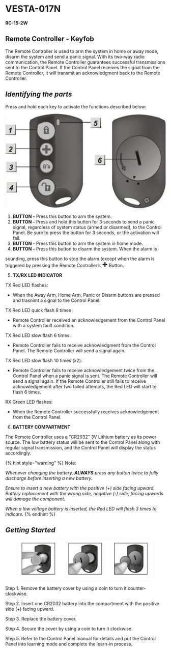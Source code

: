 # VESTA-017N

**RC-15-2W**

## **Remote Controller - Keyfob**

The Remote Controller is used to arm the system in home or away mode, disarm the system and send a panic signal. With its two-way radio communication, the Remote Controller guarantees successful transmissions sent to the Control Panel. If the Control Panel receives the signal from the Remote Controller, it will transmit an acknowledgment back to the Remote Controller.

## _**Identifying the parts**_

Press and hold each key to activate the functions described below:

![](<.gitbook/assets/2 (92).jpeg>)

1. &#x20;**BUTTON -** Press this button to arm the system.
2. **BUTTON -** Press and hold this button for 3 seconds to send a panic signal, regardless of system status (armed or disarmed), to the Control Panel. Be sure to press the button for 3 seconds, or the activation will fail.
3. **BUTTON -** Press this button to arm the system in home mode.
4. **BUTTON -** Press this button to disarm the system. When the alarm is

sounding, press this button to stop the alarm (except when the alarm is triggered by pressing the Remote Controller’s ![](<.gitbook/assets/6 (64).jpeg>) Button.



5. **TX/RX LED INDICATOR**

TX Red LED flashes:

* When the Away Arm, Home Arm, Panic or Disarm buttons are pressed and trasnimt a signal to the Control Panel.&#x20;

TX Red LED quick flash 8 times :

* Remote Controller received an acknowledgement from the Control Panel with a system fault condition.

TX Red LED slow flash 6 times:

* Remote Controller fails to receive acknowledgment from the Control Panel. The Remote Controller will send a signal again.&#x20;

TX Red LED slow flash 10 times (x2):

* Remote Controller fails to receive acknowledgement twice from the Control Panel when a panic signal is sent. The Remote Controller will send a signal again. If the Remote Controller still fails to receive acknowledgement after two failed attempts, the Red LED will start to flash 6 times.

RX Green LED flashes:

* When the Remote Controller successfully receives acknowledgement from the Control Panel.



6. **BATTERY COMPARTMENT**

The Remote Controller uses a “CR2032” 3V Lithium battery as its power source. The low battery status will be sent to the Control Panel along with regular signal transmission, and the Control Panel will display the status accordingly.



{% hint style="warning" %}
Note:

_Whenever changing the battery, **ALWAYS** press any button twice to fully discharge before inserting a new battery._

_Ensure to insert a new battery with the positive (+) side facing upward. Battery replacement with the wrong side, negative (-) side, facing upwards will damage the component._

_When a low voltage battery is inserted, the Red LED will flash 3 times to indicate._
{% endhint %}

## _**Getting Started**_

<figure><img src=".gitbook/assets/image (5).png" alt=""><figcaption></figcaption></figure>

Step 1. Remove the battery cover by using a coin to turn it counter-clockwise.

Step 2. Insert one CR2032 battery into the compartment with the positive side (+) facing upward.

Step 3. Replace the battery cover.

Step 4. Secure the cover by using a coin to turn it clockwise.

Step 5. Refer to the Control Panel manual for details and put the Control Panel into learning mode and complete the learn-in process.
